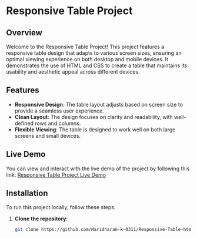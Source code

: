 # Responsive Table Project

## Overview

Welcome to the Responsive Table Project! This project features a responsive table design that adapts to various screen sizes, ensuring an optimal viewing experience on both desktop and mobile devices. It demonstrates the use of HTML and CSS to create a table that maintains its usability and aesthetic appeal across different devices.

## Features

- **Responsive Design**: The table layout adjusts based on screen size to provide a seamless user experience.
- **Clean Layout**: The design focuses on clarity and readability, with well-defined rows and columns.
- **Flexible Viewing**: The table is designed to work well on both large screens and small devices.

## Live Demo

You can view and interact with the live demo of the project by following this link: [Responsive Table Project Live Demo](https://haridharan-k-0311.github.io/Responsive-Table-html-css/)

## Installation

To run this project locally, follow these steps:

1. **Clone the repository**:
   ```bash
   git clone https://github.com/Haridharan-k-0311/Responsive-Table-html-css.git
